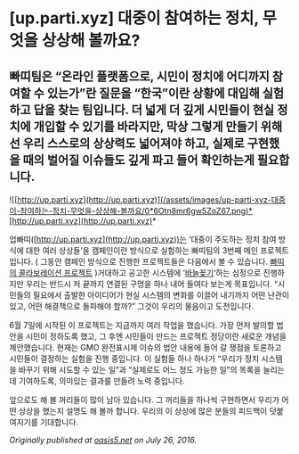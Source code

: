 
# [up.parti.xyz] 대중이 참여하는 정치, 무엇을 상상해 볼까요?

## 빠띠팀은 “온라인 플랫폼으로, 시민이 정치에 어디까지 참여할 수 있는가”란 질문을 “한국”이란 상황에 대입해 실험하고 답을 찾는 팀입니다. 더 넓게 더 깊게 시민들이 현실 정치에 개입할 수 있기를 바라지만, 막상 그렇게 만들기 위해선 우리 스스로의 상상력도 넓어져야 하고, 실제로 구현했을 때의 벌어질 이슈들도 깊게 파고 들어 확인하는게 필요합니다.

![[http://up.parti.xyz](http://up.parti.xyz)](/assets/images/up-parti-xyz-대중이-참여하는-정치-무엇을-상상해-볼까요/0*6Otn8mr6gw5ZoZ67.png)*[http://up.parti.xyz](http://up.parti.xyz)*

업빠띠([http://up.parti.xyz](http://up.parti.xyz))는 ‘대중이 주도하는 정치 참여 방식에 대한 여러 상상들’을 캠페인이란 방식으로 실험하는 빠띠팀의 3번째 메인 프로젝트입니다. ( 그동안 캠페인 방식으로 진행한 프로젝트들은 다음에서 볼 수 있습니다. [빠띠의 콜라보레이션 프로젝트](http://docs.parti.xyz/docs/collaboration/) )거대하고 공고한 시스템에 ‘[바늘꽂기](http://parti.xyz/articles/1847)‘하는 심정으로 진행하지만 우리는 반드시 저 끝까지 연결된 구멍을 하나 내어 들여다 보는게 목표입니다. “시민들의 필요에서 출발한 아이디어가 현실 시스템의 변화를 이끌어 내기까지 어떤 난관이 있고, 어떤 해결책으로 돌파해야 할까?” 그것이 우리의 물음이고 도전입니다.

6월 7일에 시작된 이 프로젝트는 지금까지 여러 작업을 했습니다. 가장 먼저 발의할 법안을 시민이 정하도록 했고, 그 후엔 시민들이 만드는 프로젝트 정당이란 새로운 개념을 제안했습니다. 현재는 GMO 완전표시제 이슈의 법안 내용에 들어 갈 쟁점을 토론하고 시민들이 결정하는 실험을 진행 중입니다. 이 실험들 하나 하나가 “우리가 정치 시스템을 바꾸기 위해 시도할 수 있는 일”과 “실제로도 어느 정도 가능한 일”의 목록을 늘리는데 기여하도록, 의미있는 결과를 만들려 노력 중입니다.

앞으로도 해 볼 꺼리들이 많이 남아 있습니다. 그 꺼리들을 하나씩 구현하면서 우리가 어떤 상상을 했는지 설명도 해 볼까 합니다. 우리의 이 상상에 많은 분들의 피드백이 덧붙여지기를 기대합니다.

*Originally published at [oasis5.net](http://oasis5.net/2016/07/27/up-parti-xyz-up-parti-xyz-%EB%8C%80%EC%A4%91%EC%9D%B4-%EC%B0%B8%EC%97%AC%ED%95%98%EB%8A%94-%EC%A0%95%EC%B9%98-%EB%AC%B4%EC%97%87%EC%9D%84-%EC%83%81%EC%83%81%ED%95%B4-%EB%B3%BC%EA%B9%8C%EC%9A%94/) on July 26, 2016.*